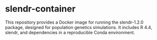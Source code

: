 # slendr-container
This repository provides a Docker image for running the slendr-1.2.0 package, designed for population genetics simulations. It includes R 4.4, slendr, and dependencies in a reproducible Conda environment.
